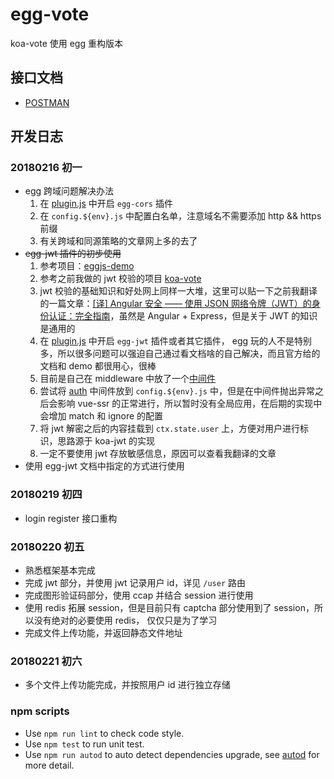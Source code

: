 # egg-vote

koa-vote 使用 egg 重构版本

## 接口文档
- [POSTMAN](https://documenter.getpostman.com/view/3083800/egg-vote/RVfyAp5B)

## 开发日志
### 20180216 初一
- egg 跨域问题解决办法
    1. 在 [plugin.js](config/plugin.js) 中开启 `egg-cors` 插件
    2. 在 `config.${env}.js` 中配置白名单，注意域名不需要添加 http && https 前缀
    3. 有关跨域和同源策略的文章网上多的去了
- ~~egg-jwt 插件的初步使用~~
    1. 参考项目：[eggjs-demo](https://github.com/glh1991/eggjs-demo)
    2. 参考之前我做的 jwt 校验的项目 [koa-vote](https://github.com/Raoul1996/koa-vote.git)
    2. jwt 校验的基础知识和好处网上同样一大堆，这里可以贴一下之前我翻译的一篇文章：[[译] Angular 安全 —— 使用 JSON 网络令牌（JWT）的身份认证：完全指南](https://juejin.im/post/5a64267c518825734e3e5c22)，虽然是 Angular + Express，但是关于 JWT 的知识是通用的
    3. 在 [plugin.js](config/plugin.js) 中开启 `egg-jwt` 插件或者其它插件， egg 玩的人不是特别多，所以很多问题可以强迫自己通过看文档啥的自己解决，而且官方给的文档和 demo 都很用心，很棒
    4. 目前是自己在 middleware 中放了一个[中间件](middleware/auth.js)
    5. 尝试将 [auth](middleware/auth.js) 中间件放到 `config.${env}.js` 中，但是在中间件抛出异常之后会影响 vue-ssr 的正常进行，所以暂时没有全局应用，在后期的实现中会增加 match 和 ignore 的配置
    6. 将 jwt 解密之后的内容挂载到 `ctx.state.user` 上，方便对用户进行标识，思路源于 koa-jwt 的实现
    7. 一定不要使用 jwt 存放敏感信息，原因可以查看我翻译的文章
- 使用 egg-jwt 文档中指定的方式进行使用
### 20180219 初四
- login register 接口重构

### 20180220 初五
- 熟悉框架基本完成
- 完成 jwt 部分，并使用 jwt 记录用户 id，详见 `/user` 路由
- 完成图形验证码部分，使用 ccap 并结合 session 进行使用
- 使用 redis 拓展 session，但是目前只有 captcha 部分使用到了 session，所以没有绝对的必要使用 redis， 仅仅只是为了学习
- 完成文件上传功能，并返回静态文件地址
### 20180221 初六
- 多个文件上传功能完成，并按照用户 id 进行独立存储
### npm scripts

- Use `npm run lint` to check code style.
- Use `npm test` to run unit test.
- Use `npm run autod` to auto detect dependencies upgrade, see [autod](https://www.npmjs.com/package/autod) for more detail.


[egg]: https://eggjs.org